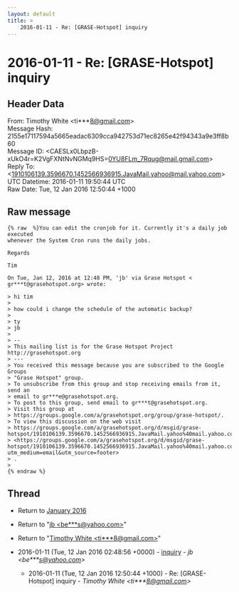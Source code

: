 ```yaml
---
layout: default
title: >
    2016-01-11 - Re: [GRASE-Hotspot] inquiry
---
```


# 2016-01-11 - Re: [GRASE-Hotspot] inquiry

## Header Data

From: Timothy White \<ti***8@gmail.com\><br>
Message Hash: 2155e17117594a5665eadac6309cca942753d71ec8265e42f94343a9e3ff8b60<br>
Message ID: \<CAESLx0LbpzB-xUkO4r=K2VgFXNtNvNGMq9HS=0YU8FLm_7Rqug@mail.gmail.com\><br>
Reply To: \<1910106139.3596670.1452566936915.JavaMail.yahoo@mail.yahoo.com\><br>
UTC Datetime: 2016-01-11 19:50:44 UTC<br>
Raw Date: Tue, 12 Jan 2016 12:50:44 +1000<br>

## Raw message

```
{% raw  %}You can edit the cronjob for it. Currently it's a daily job executed
whenever the System Cron runs the daily jobs.

Regards

Tim

On Tue, Jan 12, 2016 at 12:48 PM, 'jb' via Grase Hotspot <
gr***t@grasehotspot.org> wrote:

> hi tim
>
> how could i change the schedule of the automatic backup?
>
> ty
> jb
>
> --
> This mailing list is for the Grase Hotspot Project http://grasehotspot.org
> ---
> You received this message because you are subscribed to the Google Groups
> "Grase Hotspot" group.
> To unsubscribe from this group and stop receiving emails from it, send an
> email to gr***e@grasehotspot.org.
> To post to this group, send email to gr***t@grasehotspot.org.
> Visit this group at
> https://groups.google.com/a/grasehotspot.org/group/grase-hotspot/.
> To view this discussion on the web visit
> https://groups.google.com/a/grasehotspot.org/d/msgid/grase-hotspot/1910106139.3596670.1452566936915.JavaMail.yahoo%40mail.yahoo.com
> <https://groups.google.com/a/grasehotspot.org/d/msgid/grase-hotspot/1910106139.3596670.1452566936915.JavaMail.yahoo%40mail.yahoo.com?utm_medium=email&utm_source=footer>
> .
>
{% endraw %}
```

## Thread

+ Return to [January 2016](/archive/2016/01)

+ Return to "[jb <be***s<span>@</span>yahoo.com>](/authors/be___s_at_yahoo_com)"
+ Return to "[Timothy White <ti***8<span>@</span>gmail.com>](/authors/ti___8_at_gmail_com)"

+ 2016-01-11 (Tue, 12 Jan 2016 02:48:56 +0000) - [inquiry](/archive/2016/01/6fd22bef53d9c46e42021ae2f6b5e71ef884fd3cd01b7ad9e8ea296f1aec9418) - _jb \<be***s@yahoo.com\>_
  + 2016-01-11 (Tue, 12 Jan 2016 12:50:44 +1000) - Re: [GRASE-Hotspot] inquiry - _Timothy White \<ti***8@gmail.com\>_

